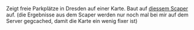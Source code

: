 Zeigt freie Parkplätze in Dresden auf einer Karte. Baut auf [diessem Scaper](https://github.com/RobTranquillo/parkplaetzeDD) auf. (die Ergebnisse aus dem Scaper werden nur noch mal bei mir auf dem Server gegcached, damit die Karte ein wenig fixer ist)